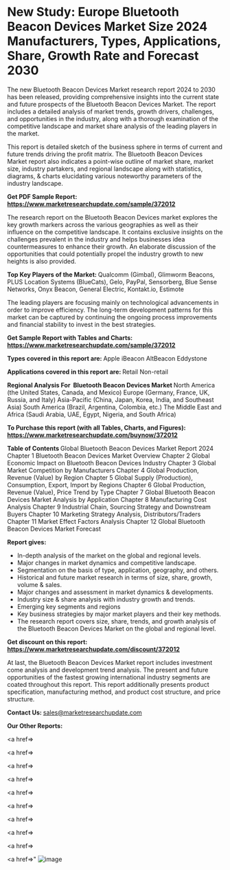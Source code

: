 # New Study: Europe Bluetooth Beacon Devices Market Size 2024 Manufacturers, Types, Applications, Share, Growth Rate and Forecast 2030

The new Bluetooth Beacon Devices Market research report 2024 to 2030 has been released, providing comprehensive insights into the current state and future prospects of the Bluetooth Beacon Devices Market. The report includes a detailed analysis of market trends, growth drivers, challenges, and opportunities in the industry, along with a thorough examination of the competitive landscape and market share analysis of the leading players in the market.

This report is detailed sketch of the business sphere in terms of current and future trends driving the profit matrix. The Bluetooth Beacon Devices Market report also indicates a point-wise outline of market share, market size, industry partakers, and regional landscape along with statistics, diagrams, &amp; charts elucidating various noteworthy parameters of the industry landscape.

<strong><b>Get PDF Sample Report: <a href=https://www.marketresearchupdate.com/sample/372012>https://www.marketresearchupdate.com/sample/372012</a></b></strong>

The research report on the Bluetooth Beacon Devices market explores the key growth markers across the various geographies as well as their influence on the competitive landscape. It contains exclusive insights on the challenges prevalent in the industry and helps businesses idea countermeasures to enhance their growth. An elaborate discussion of the opportunities that could potentially propel the industry growth to new heights is also provided.

<strong><b>Top Key Players of the Market:
</b></strong>Qualcomm (Gimbal), Glimworm Beacons, PLUS Location Systems (BlueCats), Gelo, PayPal, Sensorberg, Blue Sense Networks, Onyx Beacon, General Electric, Kontakt.io, Estimote<strong><b>
</b></strong>

The leading players are focusing mainly on technological advancements in order to improve efficiency. The long-term development patterns for this market can be captured by continuing the ongoing process improvements and financial stability to invest in the best strategies.

<strong><b>Get Sample Report with Tables and Charts: <a href=https://www.marketresearchupdate.com/sample/372012>https://www.marketresearchupdate.com/sample/372012</a></b></strong>

<strong><b>Types covered in this report are:
</b></strong>Apple iBeacon
AltBeacon
Eddystone<strong><b>
</b></strong>

<strong><b>Applications covered in this report are:
</b></strong>Retail
Non-retail<strong><b>
</b></strong>

<strong><b>Regional Analysis For  Bluetooth Beacon Devices Market</b></strong><strong><b>
</b></strong>North America (the United States, Canada, and Mexico)
Europe (Germany, France, UK, Russia, and Italy)
Asia-Pacific (China, Japan, Korea, India, and Southeast Asia)
South America (Brazil, Argentina, Colombia, etc.)
The Middle East and Africa (Saudi Arabia, UAE, Egypt, Nigeria, and South Africa)

<strong><b>To Purchase this report (with all Tables, Charts, and Figures): <a href=https://www.marketresearchupdate.com/buynow/372012>https://www.marketresearchupdate.com/buynow/372012</a></b></strong>

<strong><b>Table of Contents</b></strong><strong><b>
</b></strong>Global Bluetooth Beacon Devices Market Report 2024
Chapter 1 Bluetooth Beacon Devices Market Overview
Chapter 2 Global Economic Impact on Bluetooth Beacon Devices Industry
Chapter 3 Global Market Competition by Manufacturers
Chapter 4 Global Production, Revenue (Value) by Region
Chapter 5 Global Supply (Production), Consumption, Export, Import by Regions
Chapter 6 Global Production, Revenue (Value), Price Trend by Type
Chapter 7 Global Bluetooth Beacon Devices Market Analysis by Application
Chapter 8 Manufacturing Cost Analysis
Chapter 9 Industrial Chain, Sourcing Strategy and Downstream Buyers
Chapter 10 Marketing Strategy Analysis, Distributors/Traders
Chapter 11 Market Effect Factors Analysis
Chapter 12 Global Bluetooth Beacon Devices Market Forecast

<strong><b>Report gives:</b></strong>

- In-depth analysis of the market on the global and regional levels.
- Major changes in market dynamics and competitive landscape.
- Segmentation on the basis of type, application, geography, and others.
- Historical and future market research in terms of size, share, growth, volume &amp; sales.
- Major changes and assessment in market dynamics &amp; developments.
- Industry size &amp; share analysis with industry growth and trends.
- Emerging key segments and regions
- Key business strategies by major market players and their key methods.
- The research report covers size, share, trends, and growth analysis of the Bluetooth Beacon Devices Market on the global and regional level.

<strong><b>Get discount on this report: <a href=https://www.marketresearchupdate.com/discount/372012>https://www.marketresearchupdate.com/discount/372012</a></b></strong>

At last, the Bluetooth Beacon Devices Market report includes investment come analysis and development trend analysis. The present and future opportunities of the fastest growing international industry segments are coated throughout this report. This report additionally presents product specification, manufacturing method, and product cost structure, and price structure.

<strong><b>Contact Us:
</b></strong>sales@marketresearchupdate.com

<strong>Our Other Reports:</strong>

<a href=></a>

<a href=></a>

<a href=></a>

<a href=></a>

<a href=></a>

<a href=></a>

<a href=></a>

<a href=></a>

<a href=></a>

<a href=></a>"
![image](https://github.com/Gayatrikarjule/Market-Analysis-360/assets/97346546/03e60436-bce2-4b43-b1ff-f94c87babe6a)
